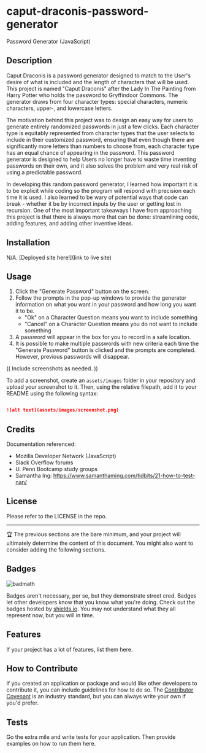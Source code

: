 # caput-draconis-password-generator
Password Generator (JavaScript)

## Description 

 Caput Draconis is a password generator designed to match to the User's desire of what is included and the length of characters that will be used. This project is named "Caput Draconis" after the Lady In The Painting from Harry Potter who holds the password to Gryffindoor Commons. The generator draws from four character types: special characters, numeric characters, upper-, and lowercase letters.  
 
 The motivation behind this project was to design an easy way for users to generate entirely randomized passwords in just a few clicks. Each character type is equitably represented from character types that the user selects to include in their customized password, ensuring that even though there are significantly more letters than numbers to choose from, each character type has an equal chance of appearing in the password. This password generator is designed to help Users no longer have to waste time inventing passwords on their own, and it also solves the problem and very real risk of using a predictable password. 
 
 In developing this random password generator, I learned how important it is to be explicit while coding so the program will respond with precision each time it is used. I also learned to be wary of potential ways that code can break - whether it be by incorrect inputs by the user or getting lost in recursion. One of the most important takeaways I have from approaching this project is that there is always more that can be done: streamlining code, adding features, and adding other inventive ideas.


## Installation 

 N/A. [Deployed site here!](link to live site)
 

## Usage 

 1. Click the "Generate Password" button on the screen.
 2. Follow the prompts in the pop-up windows to provide the generator information on what you want in your password and how long you want it to be.
    - "Ok" on a Character Question means you want to include something
    - "Cancel" on a Character Question means you do not want to include something
 3. A password will appear in the box for you to record in a safe location.
 4. It is possible to make multiple passwords with new criteria each time the "Generate Password" button is clicked and the prompts are completed. However, previous passwords will disappear.
 
(( Include screenshots as needed. ))

 
 

To add a screenshot, create an `assets/images` folder in your repository and upload your screenshot to it. Then, using the relative filepath, add it to your README using the following syntax: 

 
 

   ```md 

   ![alt text](assets/images/screenshot.png) 

   ``` 

 
 

## Credits 

 Documentation referenced: 

 - Mozilla Developer Network (JavaScript)
 - Slack Overflow forums
 - U. Penn Bootcamp study groups
 - Samantha Ing: https://www.samanthaming.com/tidbits/21-how-to-test-nan/


## License 

Please refer to the LICENSE in the repo.
 
 

--- 

 
 

🏆 The previous sections are the bare minimum, and your project will ultimately determine the content of this document. You might also want to consider adding the following sections. 

 
 

## Badges 

 
 

![badmath](https://img.shields.io/github/languages/top/lernantino/badmath) 

 
 

Badges aren't necessary, per se, but they demonstrate street cred. Badges let other developers know that you know what you're doing. Check out the badges hosted by [shields.io](https://shields.io/). You may not understand what they all represent now, but you will in time. 

 
 

## Features 

 
 

If your project has a lot of features, list them here. 

 
 

## How to Contribute 

 
 

If you created an application or package and would like other developers to contribute it, you can include guidelines for how to do so. The [Contributor Covenant](https://www.contributor-covenant.org/) is an industry standard, but you can always write your own if you'd prefer. 

 
 

## Tests 

 
 

Go the extra mile and write tests for your application. Then provide examples on how to run them here. 
